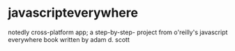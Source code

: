 # javascripteverywhere
notedly cross-platform app; a step-by-step- project from o'reilly's javascript everywhere book written by adam d. scott
